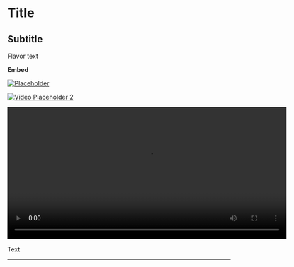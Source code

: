 # Title
## Subtitle
Flavor text

**Embed**


[![Placeholder](https://markdown-videos-api.jorgenkh.no/url?url=https%3A%2F%2Fyoutu.be%2FhT2Bw0mRKug)](https://youtu.be/hT2Bw0mRKug)

[![Video Placeholder 2](https://img.youtube.com/vi/hT2Bw0mRKug/0.jpg)](https://www.youtube.com/watch?v=hT2Bw0mRKug)

<video width="630" height="300" src="[https://user-images.githubusercontent.com/126239/151127893-5c98ba8d-c431-4a25-bb1f-e0b33645a2b6.mp4](https://rr5---sn-vgqsknez.googlevideo.com/videoplayback?expire=1709369877&ei=tZXiZZzWLObRi9oPvvm0iAI&ip=2a0a%3A4cc0%3A1%3A11a2%3A66b4%3A85ec%3A56af%3Ad3f9&id=o-AD0xfo6Y-kWa1AWmurxjq5GmW7Hfg0SdpnvXZRDxFSzl&itag=22&source=youtube&requiressl=yes&xpc=EgVo2aDSNQ%3D%3D&spc=UWF9f8zda18PUxwvJgDc9fk5fqzY4Pf9lxurdUnDZfXQQh0lhg&vprv=1&svpuc=1&mime=video%2Fmp4&cnr=14&ratebypass=yes&dur=378.972&lmt=1683553146129586&fexp=24007246&beids=24350306&c=ANDROID&txp=5432434&sparams=expire%2Cei%2Cip%2Cid%2Citag%2Csource%2Crequiressl%2Cxpc%2Cspc%2Cvprv%2Csvpuc%2Cmime%2Ccnr%2Cratebypass%2Cdur%2Clmt&sig=AJfQdSswRAIgSwWwbbpSLuKUhxeq1CvTaHX1q6xF1hifrV2Mml-A4rgCIEEhqIKZEPi3cCe1b20tYHytfTXsSvlaDwr_MTXeiYZ6&host=rr2---sn-5oxmp55u-8pxe.googlevideo.com&rm=sn-5oxmp55u-8pxe7l,sn-4g5e6l7z&req_id=f71f1e04c26fa3ee&ipbypass=yes&redirect_counter=3&cm2rm=sn-nx5sk7e&cms_redirect=yes&cmsv=e&mh=5v&mip=67.170.16.95&mm=34&mn=sn-vgqsknez&ms=ltu&mt=1709347957&mv=m&mvi=5&pl=21&lsparams=ipbypass,mh,mip,mm,mn,ms,mv,mvi,pl&lsig=APTiJQcwRQIgURz0A5TCEDxiKA4DADzkf7Y5vrzYIxhL96Y9TjtnJCACIQDWfnWLXxGJrCRjChsA9p3rCLxLx3qgg4fQZcaWH7imLQ%3D%3D)https://rr5---sn-vgqsknez.googlevideo.com/videoplayback?expire=1709369877&ei=tZXiZZzWLObRi9oPvvm0iAI&ip=2a0a%3A4cc0%3A1%3A11a2%3A66b4%3A85ec%3A56af%3Ad3f9&id=o-AD0xfo6Y-kWa1AWmurxjq5GmW7Hfg0SdpnvXZRDxFSzl&itag=22&source=youtube&requiressl=yes&xpc=EgVo2aDSNQ%3D%3D&spc=UWF9f8zda18PUxwvJgDc9fk5fqzY4Pf9lxurdUnDZfXQQh0lhg&vprv=1&svpuc=1&mime=video%2Fmp4&cnr=14&ratebypass=yes&dur=378.972&lmt=1683553146129586&fexp=24007246&beids=24350306&c=ANDROID&txp=5432434&sparams=expire%2Cei%2Cip%2Cid%2Citag%2Csource%2Crequiressl%2Cxpc%2Cspc%2Cvprv%2Csvpuc%2Cmime%2Ccnr%2Cratebypass%2Cdur%2Clmt&sig=AJfQdSswRAIgSwWwbbpSLuKUhxeq1CvTaHX1q6xF1hifrV2Mml-A4rgCIEEhqIKZEPi3cCe1b20tYHytfTXsSvlaDwr_MTXeiYZ6&host=rr2---sn-5oxmp55u-8pxe.googlevideo.com&rm=sn-5oxmp55u-8pxe7l,sn-4g5e6l7z&req_id=f71f1e04c26fa3ee&ipbypass=yes&redirect_counter=3&cm2rm=sn-nx5sk7e&cms_redirect=yes&cmsv=e&mh=5v&mip=67.170.16.95&mm=34&mn=sn-vgqsknez&ms=ltu&mt=1709347957&mv=m&mvi=5&pl=21&lsparams=ipbypass,mh,mip,mm,mn,ms,mv,mvi,pl&lsig=APTiJQcwRQIgURz0A5TCEDxiKA4DADzkf7Y5vrzYIxhL96Y9TjtnJCACIQDWfnWLXxGJrCRjChsA9p3rCLxLx3qgg4fQZcaWH7imLQ%3D%3D"></video>

Text

---
